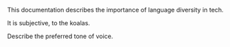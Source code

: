 This documentation describes the importance of language diversity in tech.

It is subjective, to the koalas.

Describe the preferred tone of voice.